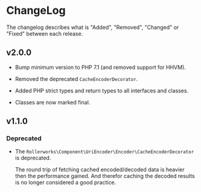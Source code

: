 # ChangeLog

The changelog describes what is "Added", "Removed", "Changed" or "Fixed" between each release.

## v2.0.0

* Bump minimum version to PHP 7.1 (and removed support for HHVM).

* Removed the deprecated `CacheEncoderDecorator`.

* Added PHP strict types and return types to all interfaces
  and classes.
  
* Classes are now marked final.

## v1.1.0

### Deprecated

* The `Rollerworks\Component\UriEncoder\Encoder\CacheEncoderDecorator`
  is deprecated.
  
  The round trip of fetching cached encoded/decoded data is heavier then the
  performance gained. And therefor caching the decoded results is no longer 
  considered a good practice.
